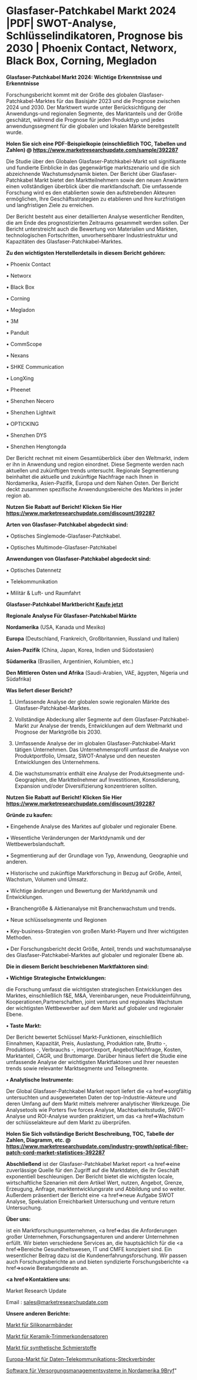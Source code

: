 # Glasfaser-Patchkabel Markt 2024 |PDF| SWOT-Analyse, Schlüsselindikatoren, Prognose bis 2030 | Phoenix Contact, Networx, Black Box, Corning, Megladon

<strong>Glasfaser-Patchkabel Markt 2024: Wichtige Erkenntnisse und Erkenntnisse</strong>

Forschungsbericht kommt mit der Größe des globalen Glasfaser-Patchkabel-Marktes für das Basisjahr 2023 und die Prognose zwischen 2024 und 2030. Der Marktwert wurde unter Berücksichtigung der Anwendungs-und regionalen Segmente, des Marktanteils und der Größe geschätzt, während die Prognose für jeden Produkttyp und jedes anwendungssegment für die globalen und lokalen Märkte bereitgestellt wurde.

<strong>Holen Sie sich eine PDF-Beispielkopie (einschließlich TOC, Tabellen und Zahlen) @
</strong><strong><a href=https://www.marketresearchupdate.com/sample/392287><strong>https://www.marketresearchupdate.com/sample/392287</u></font></a></strong></strong>

Die Studie über den Globalen Glasfaser-Patchkabel-Markt soll signifikante und fundierte Einblicke in das gegenwärtige marktszenario und die sich abzeichnende Wachstumsdynamik bieten. Der Bericht über Glasfaser-Patchkabel Markt bietet den Marktteilnehmern sowie den neuen Anwärtern einen vollständigen überblick über die marktlandschaft. Die umfassende Forschung wird es den etablierten sowie den aufstrebenden Akteuren ermöglichen, Ihre Geschäftsstrategien zu etablieren und Ihre kurzfristigen und langfristigen Ziele zu erreichen.

Der Bericht besteht aus einer detaillierten Analyse wesentlicher Renditen, die am Ende des prognostizierten Zeitraums gesammelt werden sollen. Der Bericht unterstreicht auch die Bewertung von Materialien und Märkten, technologischen Fortschritten, unvorhersehbarer Industriestruktur und Kapazitäten des Glasfaser-Patchkabel-Marktes.

<strong>Zu den wichtigsten Herstellerdetails in diesem Bericht gehören:</strong>

• Phoenix Contact

• Networx

• Black Box

• Corning

• Megladon

• 3M

• Panduit

• CommScope

• Nexans

• SHKE Communication

• LongXing

• Pheenet

• Shenzhen Necero

• Shenzhen Lightwit

• OPTICKING

• Shenzhen DYS

• Shenzhen Hengtongda

Der Bericht rechnet mit einem Gesamtüberblick über den Weltmarkt, indem er ihn in Anwendung und region einordnet. Diese Segmente werden nach aktuellen und zukünftigen trends untersucht. Regionale Segmentierung beinhaltet die aktuelle und zukünftige Nachfrage nach Ihnen in Nordamerika, Asien-Pazifik, Europa und dem Nahen Osten. Der Bericht deckt zusammen spezifische Anwendungsbereiche des Marktes in jeder region ab.

<strong>Nutzen Sie Rabatt auf Bericht! Klicken Sie Hier
</strong><strong><a href=https://www.marketresearchupdate.com/discount/392287>https://www.marketresearchupdate.com/discount/392287</b></u></font></strong></a>

<strong>Arten von Glasfaser-Patchkabel abgedeckt sind:</strong>

• Optisches Singlemode-Glasfaser-Patchkabel.

• Optisches Multimode-Glasfaser-Patchkabel

<strong>Anwendungen von Glasfaser-Patchkabel abgedeckt sind:</strong>

• Optisches Datennetz

• Telekommunikation

• Militär & Luft- und Raumfahrt

<strong>Glasfaser-Patchkabel Marktbericht <a href=https://www.marketresearchupdate.com/buynow/392287>Kaufe jetzt</a></strong>

<strong>Regionale Analyse Für Glasfaser-Patchkabel Märkte</strong>

<strong>Nordamerika</strong> (USA, Kanada und Mexiko)

<strong>Europa</strong> (Deutschland, Frankreich, Großbritannien, Russland und Italien)

<strong>Asien-Pazifik</strong> (China, Japan, Korea, Indien und Südostasien)

<strong>Südamerika</strong> (Brasilien, Argentinien, Kolumbien, etc.)

<strong>Den Mittleren</strong> <strong>Osten und Afrika</strong> (Saudi-Arabien, VAE, ägypten, Nigeria und Südafrika)

<strong>Was liefert dieser Bericht?</strong>

1. Umfassende Analyse der globalen sowie regionalen Märkte des Glasfaser-Patchkabel-Marktes.

2. Vollständige Abdeckung aller Segmente auf dem Glasfaser-Patchkabel-Markt zur Analyse der trends, Entwicklungen auf dem Weltmarkt und Prognose der Marktgröße bis 2030.

3. Umfassende Analyse der im globalen Glasfaser-Patchkabel-Markt tätigen Unternehmen. Das Unternehmensprofil umfasst die Analyse von Produktportfolio, Umsatz, SWOT-Analyse und den neuesten Entwicklungen des Unternehmens.

4. Die wachstumsmatrix enthält eine Analyse der Produktsegmente und-Geographien, die Marktteilnehmer auf Investitionen, Konsolidierung, Expansion und/oder Diversifizierung konzentrieren sollten.

<strong>Nutzen Sie Rabatt auf Bericht! Klicken Sie Hier
</strong><strong><a href=https://www.marketresearchupdate.com/discount/392287>https://www.marketresearchupdate.com/discount/392287</b></u></font></strong></a>

<strong>Gründe zu kaufen:</strong>

• Eingehende Analyse des Marktes auf globaler und regionaler Ebene.

• Wesentliche Veränderungen der Marktdynamik und der Wettbewerbslandschaft.

• Segmentierung auf der Grundlage von Typ, Anwendung, Geographie und anderen.

• Historische und zukünftige Marktforschung in Bezug auf Größe, Anteil, Wachstum, Volumen und Umsatz.

• Wichtige änderungen und Bewertung der Marktdynamik und Entwicklungen.

• Branchengröße &amp; Aktienanalyse mit Branchenwachstum und trends.

• Neue schlüsselsegmente und Regionen

• Key-business-Strategien von großen Markt-Playern und Ihrer wichtigsten Methoden.

• Der Forschungsbericht deckt Größe, Anteil, trends und wachstumsanalyse des Glasfaser-Patchkabel-Marktes auf globaler und regionaler Ebene ab.

<strong>Die in diesem Bericht beschriebenen Marktfaktoren sind:</strong>

<strong>• Wichtige Strategische Entwicklungen:</strong>

die Forschung umfasst die wichtigsten strategischen Entwicklungen des Marktes, einschließlich f&amp;E, M&amp;A, Vereinbarungen, neue Produkteinführung, Kooperationen,Partnerschaften, joint ventures und regionales Wachstum der wichtigsten Wettbewerber auf dem Markt auf globaler und regionaler Ebene.

<strong>• Taste Markt:</strong>

Der Bericht bewertet Schlüssel Markt-Funktionen, einschließlich Einnahmen, Kapazität, Preis, Auslastung, Produktion rate, Brutto -, Produktions -, Verbrauchs -, import/export, Angebot/Nachfrage, Kosten, Marktanteil, CAGR, und Bruttomarge. Darüber hinaus liefert die Studie eine umfassende Analyse der wichtigsten Marktfaktoren und Ihrer neuesten trends sowie relevanter Marktsegmente und Teilsegmente.

<strong>• Analytische Instrumente:</strong>

Der Global Glasfaser-Patchkabel Market report liefert die <a href=>sorgf</a>ältig untersuchten und ausgewerteten Daten der top-Industrie-Akteure und deren Umfang auf dem Markt mittels mehrerer analytischer Werkzeuge. Die Analysetools wie Porters five forces Analyse, Machbarkeitsstudie, SWOT-Analyse und ROI-Analyse wurden praktiziert, um das <a href=>Wachstum</a> der schlüsselakteure auf dem Markt zu überprüfen.

<strong>Holen Sie Sich vollständige Bericht Beschreibung, TOC, Tabelle der Zahlen, Diagramm, etc. @ </strong><strong><a href=https://www.marketresearchupdate.com/industry-growth/optical-fiber-patch-cord-market-statistices-392287>https://www.marketresearchupdate.com/industry-growth/optical-fiber-patch-cord-market-statistices-392287</a></font></strong>

<strong>Abschließend</strong> ist der Glasfaser-Patchkabel Market report <a href=>eine</a> zuverlässige Quelle für den Zugriff auf die Marktdaten, die Ihr Geschäft exponentiell beschleunigen. Der Bericht bietet die wichtigsten locale, wirtschaftliche Szenarien mit dem Artikel Wert, nutzen, Angebot, Grenze, Erzeugung, Anfrage, marktentwicklungsrate und Abbildung und so weiter. Außerdem präsentiert der Bericht eine <a href=>neue</a> Aufgabe SWOT Analyse, Spekulation Erreichbarkeit Untersuchung und venture return Untersuchung.

<strong>Über uns:</strong>

 ist ein Marktforschungsunternehmen, <a href=>das</a> die Anforderungen großer Unternehmen, Forschungsagenturen und anderer Unternehmen erfüllt. Wir bieten verschiedene Services an, die hauptsächlich für die <a href=>Bereiche</a> Gesundheitswesen, IT und CMFE konzipiert sind. Ein wesentlicher Beitrag dazu ist die Kundenerfahrungsforschung. Wir passen auch Forschungsberichte an und bieten syndizierte Forschungsberichte <a href=>sowie</a> Beratungsdienste an.

<strong><a href=>Kontaktiere uns:</a></strong>

Market Research Update

Email : sales@marketresearchupdate.com

<strong>Unsere anderen Berichte:</strong>

<a href=https://www.linkedin.com/pulse/silicone-wristbands-market-demand-future-scope>Markt für Silikonarmbänder</a>

<a href=https://www.linkedin.com/pulse/ceramic-trimmer-capacitor-market-outlooks-2023>Markt für Keramik-Trimmerkondensatoren</a>

<a href=https://www.linkedin.com/pulse/synthetic-lubricants-market-size-share>Markt für synthetische Schmierstoffe</a>

<a href=https://www.linkedin.com/pulse/europe-data-telecom-connectors-market-2023-huge-business>Europa-Markt für Daten-Telekommunikations-Steckverbinder</a>

<a href=https://www.linkedin.com/pulse/north-america-utility-management-systems-software-9bryf/>Software für Versorgungsmanagementsysteme in Nordamerika 9Bryf</a>"
